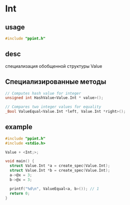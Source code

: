 # Int

## usage

```c
#include "ppint.h"
```

## desc
специализация обобщенной структуры Value

## Специализированные методы

```c
// Computes hash value for integer
unsigned int HashValue<Value.Int * value>();

// Compares two integer values for equality
_Bool ValueEqual<Value.Int *left, Value.Int *right>();
```

## example

```c
#include "ppint.h"
#include <stdio.h>

Value + <Int;>;

void main() {
  struct Value.Int *a = create_spec(Value.Int);
  struct Value.Int *b = create_spec(Value.Int);
  a->@x = 3;
  b->@x = 3;

  printf("%d\n", ValueEqual<a, b>()); // 1
  return 0;
}
```